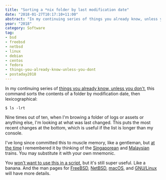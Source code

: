```yaml
---
title: "Sorting a *nix folder by last modification date"
date: "2018-01-27T10:17:10+11:00"
abstract: "In my continuing series of things you already know, unless you don’t already know"
year: "2018"
category: Software
tag:
- bsd
- freebsd
- netbsd
- linux
- debian
- centos
- fedora
- things-you-already-know-unless-you-dont
- postaday2018
---
```

In my continuing series of [things you already know, unless you don't], this command sorts the contents of a folder by modification date, then lexicographical:

    $ ls -lrt

Nine times out of ten, when I'm browing a folder of logs or assets or anything else, I'm looking at what was last changed. This puts the most recent changes at the bottom, which is useful if the list is longer than my console.

I've long since committed this to muscle memory, like a gentleman, but [at the time] I remembered it by thinking of the [Singaporean] and [Malaysian] trains. You may substitute it with your own mnemonic.

You [won't want to use this in a script], but it's still super useful. Like a banana. And the man pages for [FreeBSD], [NetBSD], [macOS], and [GNU/Linux] will have more details.

[things you already know, unless you don't]: https://rubenerd.com/tag/things-you-already-know-unless-you-dont
[won't want to use this in a script]: https://rubenerd.com/trap-of-using-unix-find-in-ordered-lists/ "Blog post on the pitfalls on using find in ordered lists"
[Singaporean]: https://en.wikipedia.org/wiki/Light_Rail_Transit_(Singapore)
[Malaysian]: https://en.wikipedia.org/wiki/Ampang_and_Sri_Petaling_lines
[at the time]: https://rubenerd.com/modular-xorg-on-netbsd-from-scratch/ "Blog post on installing modular Xorg on NetBSD, from 2007"

[FreeBSD]: https://www.freebsd.org/cgi/man.cgi?query=ls&apropos=0&sektion=0&manpath=FreeBSD+11.1-RELEASE+and+Ports&arch=default&format=html
[NetBSD]: http://netbsd.gw.com/cgi-bin/man-cgi?ls++NetBSD-current
[macOS]: https://developer.apple.com/legacy/library/documentation/Darwin/Reference/ManPages/man1/ls.1.html
[GNU/Linux]: https://linux.die.net/man/1/ls

